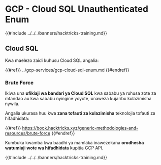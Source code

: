 # GCP - Cloud SQL Unauthenticated Enum

{{#include ../../../banners/hacktricks-training.md}}

## Cloud SQL

Kwa maelezo zaidi kuhusu Cloud SQL angalia:

{{#ref}}
../gcp-services/gcp-cloud-sql-enum.md
{{#endref}}

### Brute Force

Ikiwa una **ufikiaji wa bandari ya Cloud SQL** kwa sababu ya ruhusa zote za mtandao au kwa sababu nyingine yoyote, unaweza kujaribu kulazimisha nywila.

Angalia ukurasa huu kwa **zana tofauti za kulazimisha** teknolojia tofauti za hifadhidata:

{{#ref}}
https://book.hacktricks.xyz/generic-methodologies-and-resources/brute-force
{{#endref}}

Kumbuka kwamba kwa baadhi ya mamlaka inawezekana **orodhesha watumiaji wote wa hifadhidata** kupitia GCP API.

{{#include ../../../banners/hacktricks-training.md}}
